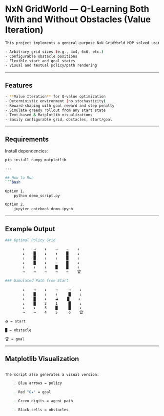 # NxN GridWorld — Q-Learning Both With and Without Obstacles (Value Iteration)
```bash
This project implements a general-purpose NxN GridWorld MDP solved using **Value Iteration** to compute optimal Q-values and derive a policy. It supports:

- Arbitrary grid sizes (e.g., 4x4, 6x6, etc.)
- Configurable obstacle positions
- Flexible start and goal states
- Visual and textual policy/path rendering
```

---

## Features
```bash
- **Value Iteration** for Q-value optimization
- Deterministic environment (no stochasticity)
- Reward-shaping with goal reward and step penalty
- Simulate greedy rollout from any start state
- Text-based & Matplotlib visualizations
- Easily configurable grid, obstacles, start/goal
```

---

## Requirements

Install dependencies:

```bash
pip install numpy matplotlib

---

## How to Run
```bash

Option 1. 
    python demo_script.py

Option 2.
    jupyter notebook demo.ipynb

```
---

## Example Output
```bash
### Optimal Policy Grid

        ↓    →    ↓    →    →    ↓
        ↓    █    ↓    ↑    █    ↓
        ↓    █    ↓    ↓    █    ↓
        ↓    █    ↓    ←    █    ↓
        ↓    ↓    ↓    █    █    ↓
        →    →    →    →    →    🏆

### Simulated Path from Start
        
        ↓    →    ↓    →     →    ↓
        ↓    █    ↓    ↑     █    ↓
        ↓    █    ↓    ⛳    █    ↓
        ↓    █    2    1     █    ↓
        ↓    ↓    3    █     █    ↓
        →    →    4    5     6    🏆

⛳ = start

█ = obstacle

🏆 = goal
```
---
## Matplotlib Visualization
```bash

The script also generates a visual version:

    . Blue arrows = policy

    . Red "G★" = goal

    . Green digits = agent path

    . Black cells = obstacles
```



